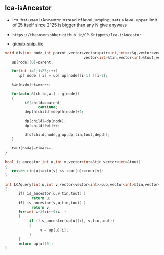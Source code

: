 
## lca-isAncestor

- lca that uses isAncestor instead of level jumping, sets a level upper limit of 25 itself since 2^25 is bigger than any N give anyways
- ```
  https://thesobersobber.github.io/CP-Snippets/lca-isAncestor
  ```
- [github-snip-file](https://github.com/theSoberSobber/CP-Snippets/blob/main/snippets.json#L1115)

```cpp
void dfs(int node,int parent,vector<vector<pair<int,int>>>&g,vector<vector<int>>&up,vector<vector<ll>>&dp,
                                    vector<int>&tin,vector<int>&tout,vector<int>&depth){
   up[node][0]=parent;
 
   for(int i=1;i<25;i++)
      up[ node ][i] = up[ up[node][i-1] ][i-1];
 
   tin[node]=timer++;
 
   for(auto &[child,wt] : g[node])
   {
         if(child==parent)
               continue;
         depth[child]=depth[node]+1;
         
         dp[child]=dp[node];
         dp[child][wt]++;
         
         dfs(child,node,g,up,dp,tin,tout,depth);
   }
 
   tout[node]=timer++;
}
 
bool is_ancestor(int u,int v,vector<int>&tin,vector<int>&tout)
{
   return tin[u]<=tin[v] && tout[u]>=tout[v];
}
 
int LCAquery(int u,int v,vector<vector<int>>&up,vector<int>&tin,vector<int>&tout)
{
      if( is_ancestor(u,v,tin,tout) )
            return u;
      if( is_ancestor(v,u,tin,tout) )
            return v;
      for(int i=24;i>=0;i--)
      {
           if (!is_ancestor(up[u][i], v,tin,tout))
           {
                u = up[u][i];
           }
      }
      return up[u][0];
}

```
